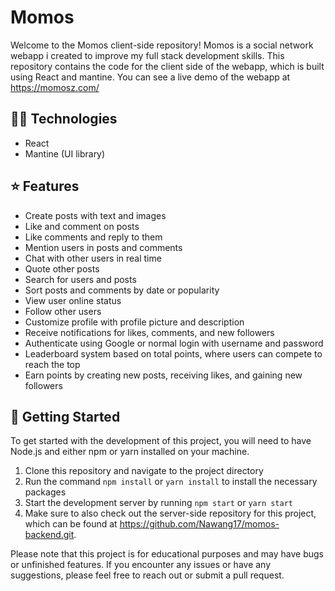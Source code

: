 # Momos

Welcome to the Momos client-side repository! Momos is a social network webapp i created to improve my full stack development skills. This repository contains the code for the client side of the webapp, which is built using React and mantine. You can see a live demo of the webapp at https://momosz.com/

## 👨‍💻 Technologies

- React
- Mantine (UI library)

## ⭐ Features

- Create posts with text and images
- Like and comment on posts
- Like comments and reply to them
- Mention users in posts and comments
- Chat with other users in real time
- Quote other posts
- Search for users and posts
- Sort posts and comments by date or popularity
- View user online status
- Follow other users
- Customize profile with profile picture and description
- Receive notifications for likes, comments, and new followers
- Authenticate using Google or normal login with username and password
- Leaderboard system based on total points, where users can compete to reach the top
- Earn points by creating new posts, receiving likes, and gaining new followers

## 🔗 Getting Started

To get started with the development of this project, you will need to have Node.js and either npm or yarn installed on your machine.

1. Clone this repository and navigate to the project directory
2. Run the command `npm install` or `yarn install` to install the necessary packages
3. Start the development server by running `npm start` or `yarn start`
4. Make sure to also check out the server-side repository for this project, which can be found at https://github.com/Nawang17/momos-backend.git.

Please note that this project is for educational purposes and may have bugs or unfinished features. If you encounter any issues or have any suggestions, please feel free to reach out or submit a pull request.
